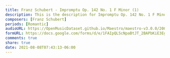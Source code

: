 ```yaml
---
title: Franz Schubert - Impromptu Op. 142 No. 1 F Minor (1)
description: This is the description for Impromptu Op. 142 No. 1 F Minor by Franz Schubert
composers: [Franz Schubert]
periods: [Romantic]
audioURL: https://OpenMusicDataset.github.io/Maestro/maestro-v3.0.0/2008/MIDI-Unprocessed_06_R2_2008_01-05_ORIG_MID--AUDIO_06_R2_2008_wav--3.midi
formURL: https://docs.google.com/forms/d/e/1FAIpQLScNpaBtJT_2BAPbKiE3EgAM83JEmfw8Cqz-dQti9RSeefH__A/viewform
comments: true
share: true
date: 2021-08-08T07:43:13-06:00
---
```

